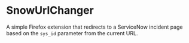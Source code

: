 # SnowUrlChanger
A simple Firefox extension that redirects to a ServiceNow incident page based on the `sys_id` parameter from the current URL.

